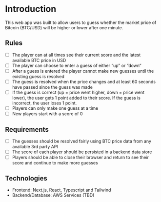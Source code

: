 # Introduction

This web app was built to allow users to guess whether the market price of Bitcoin (BTC/USD) will be higher or lower after one minute.

## Rules

- [ ] The player can at all times see their current score and the latest available BTC price in USD
- [ ] The player can choose to enter a guess of either “up” or “down“
- [ ] After a guess is entered the player cannot make new guesses until the existing guess is resolved
- [ ] The guess is resolved when the price changes and at least 60 seconds have passed since the guess was made
- [ ] If the guess is correct (up = price went higher, down = price went lower), the user gets 1 point added to their score. If the guess is incorrect, the user loses 1 point.
- [ ] Players can only make one guess at a time
- [ ] New players start with a score of 0

## Requirements

- [ ] The guesses should be resolved fairly using BTC price data from any available 3rd party API
- [ ] The score of each player should be persisted in a backend data store
- [ ] Players should be able to close their browser and return to see their score and continue to make more guesses

## Technologies

- Frontend: Next.js, React, Typescript and Tailwind
- Backend/Database: AWS Services (TBD)
